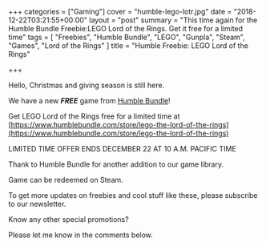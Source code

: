 +++
categories = ["Gaming"]
cover = "humble-lego-lotr.jpg"
date = "2018-12-22T03:21:55+00:00"
layout = "post"
summary = "This time again for the Humble Bundle Freebie:LEGO Lord of the Rings. Get it free for a limited time"
tags = [
  "Freebies",
  "Humble Bundle",
  "LEGO",
  "Gunpla",
  "Steam",
  "Games",
  "Lord of the Rings"
]
title = "Humble Freebie: LEGO Lord of the Rings"

+++

Hello, Christmas and giving season is still here.

We have a new ***FREE*** game from [Humble Bundle](https://www.humblebundle.com/)!

Get LEGO Lord of the Rings free for a limited time at [https://www.humblebundle.com/store/lego-the-lord-of-the-rings](https://www.humblebundle.com/store/lego-the-lord-of-the-rings)

LIMITED TIME OFFER ENDS DECEMBER 22 AT 10 A.M. PACIFIC TIME

Thank to Humble Bundle for another addition to our game library.

Game can be redeemed on Steam.

To get more updates on freebies and cool stuff like these, please subscribe to our newsletter.

Know any other special promotions?

Please let me know in the comments below.
